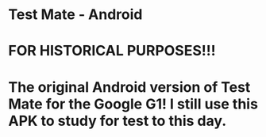 # Test Mate - Android
<h1>FOR HISTORICAL PURPOSES!!!<h1>
The original Android version of Test Mate for the Google G1! I still use this APK to study for test to this day.
